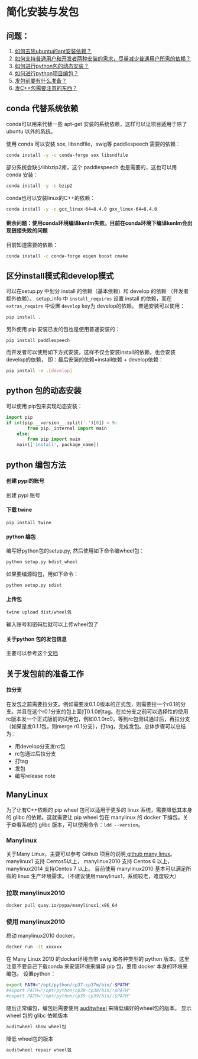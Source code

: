 # 简化安装与发包

## 问题：

1. [如何去除ubuntu的apt安装依赖？](#conda-代替系统依赖)
2. [如何支持普通用户和开发者两种安装的需求，尽量减少普通用户所需的依赖？](#区分install模式和develop模式)
3. [如何进行python包的动态安装？](#python-包的动态安装)
4. [如何进行python项目编包？](#python-编包方法)
5. [发包前要有什么准备？](#关于发包前的准备工作)
6. [发C++包需要注意的东西？](#manylinux)



## conda 代替系统依赖

conda可以用来代替一些 apt-get 安装的系统依赖，这样可以让项目适用于除了 ubuntu 以外的系统。

使用 conda 可以安装 sox, libsndfile，swig等 paddlespeech 需要的依赖：

```bash
conda install -y -c conda-forge sox libsndfile
```

部分系统会缺少libbzip2库，这个 paddlespeech 也是需要的，这也可以用 conda 安装：

```bash
conda install -y -c bzip2
```

conda也可以安装linux的C++的依赖：

```bash
conda install -y -c gcc_linux-64=8.4.0 gxx_linux-64=8.4.0
```

#### 剩余问题：使用conda环境编译kenlm失败。目前在conda环境下编译kenlm会出现链接失败的问题

目前知道需要的依赖：

```bash
conda install -c conda-forge eigen boost cmake
```



## 区分install模式和develop模式

可以在setup.py 中划分 install 的依赖（基本依赖）和 develop 的依赖 （开发者额外依赖）。 setup_info 中 `install_requires` 设置 install 的依赖，而在 `extras_require` 中设置 `develop` key为 develop的依赖。
普通安装可以使用：

```bash
pip install . 
```

另外使用 pip 安装已发的包也是使用普通安装的：

```
pip install paddlespeech
```

而开发者可以使用如下方式安装，这样不仅会安装install的依赖，也会安装develop的依赖， 即：最后安装的依赖=install依赖 + develop依赖：

```bash
pip install -e .[develop]
```



## python 包的动态安装

可以使用 pip包来实现动态安装：

```python
import pip
if int(pip.__version__.split('.')[0]) > 9:
        from pip._internal import main
    else:
        from pip import main
    main(['install', package_name])
```



## python 编包方法

#### 创建 pypi的账号

创建 pypi 账号

#### 下载 twine

```
pip install twine
```

#### python 编包

编写好python包的setup.py, 然后使用如下命令编wheel包：

```bash
python setup.py bdist_wheel
```

如果要编源码包，用如下命令：

```bash
python setup.py sdist
```

#### 上传包

```bash
twine upload dist/wheel包
```

输入账号和密码后就可以上传wheel包了

#### 关于python 包的发包信息

主要可以参考这个[文档](https://packaging.python.org/en/latest/guides/distributing-packages-using-setuptools/?highlight=find_packages)





## 关于发包前的准备工作

#### 拉分支
在发包之前需要拉分支。例如需要发0.1.0版本的正式包，则需要拉一个r0.1的分支。并且在这个r0.1分支的包上面打0.1.0的tag。在拉分支之前可以选择性的使用rc版本发一个正式版前的试用包，例如0.1.0rc0，等到rc包测试通过后，再拉分支（如果是发0.1.1包，则merge r0.1分支），打tag，完成发包。总体步骤可以总结为：

- 用develop分支发rc包
- rc包通过后拉分支
- 打tag
- 发包
- 编写release note



## ManyLinux

为了让有C++依赖的 pip wheel 包可以适用于更多的 linux 系统，需要降低其本身的 glibc 的依赖。这就需要让 pip wheel 包在 manylinux 的 docker 下编包。关于查看系统的 glibc 版本，可以使用命令：`ldd --version`。

### Manylinux

关于Many Linux，主要可以参考 Github 项目的说明[ github many linux](https://github.com/pypa/manylinux)。
manylinux1 支持 Centos5以上， manylinux2010 支持 Centos 6 以上，manylinux2014 支持Centos 7 以上。
目前使用 manylinux2010 基本可以满足所有的 linux 生产环境需求。（不建议使用manylinux1，系统较老，难度较大）

### 拉取 manylinux2010

```bash
docker pull quay.io/pypa/manylinux1_x86_64
```

### 使用 manylinux2010

启动 manylinux2010 docker。

```bash
docker run -it xxxxxx
```

在 Many Linux 2010 的docker环境自带 swig 和各种类型的 python 版本。这里注意不要自己下载conda 来安装环境来编译 pip 包，要用 docker 本身的环境来编包。
设置python：

```bash
export PATH="/opt/python/cp37-cp37m/bin/:$PATH"
#export PATH="/opt/python/cp38-cp38/bin/:$PATH"
#export PATH="/opt/python/cp39-cp39/bin/:$PATH"
```

随后正常编包，编包后需要使用 [auditwheel](https://github.com/pypa/auditwheel) 来降低编好的wheel包的版本。
显示 wheel 包的 glibc 依赖版本

```bash
auditwheel show wheel包
```

降低 wheel包的版本

```bash
auditwheel repair wheel包
```

